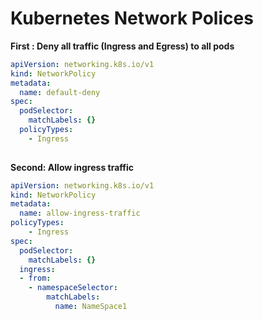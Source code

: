 # Kubernetes Network Polices

**First : Deny all traffic (Ingress and Egress) to all pods**

```yaml
apiVersion: networking.k8s.io/v1
kind: NetworkPolicy
metadata:
  name: default-deny
spec:
  podSelector:
    matchLabels: {}    
  policyTypes:
    - Ingress
  
  ```
  
**Second: Allow ingress traffic**
```yaml  
apiVersion: networking.k8s.io/v1
kind: NetworkPolicy
metadata:
  name: allow-ingress-traffic
policyTypes:
    - Ingress
spec:
  podSelector:
    matchLabels: {}
  ingress:
  - from:
    - namespaceSelector:
        matchLabels:
          name: NameSpace1
```
